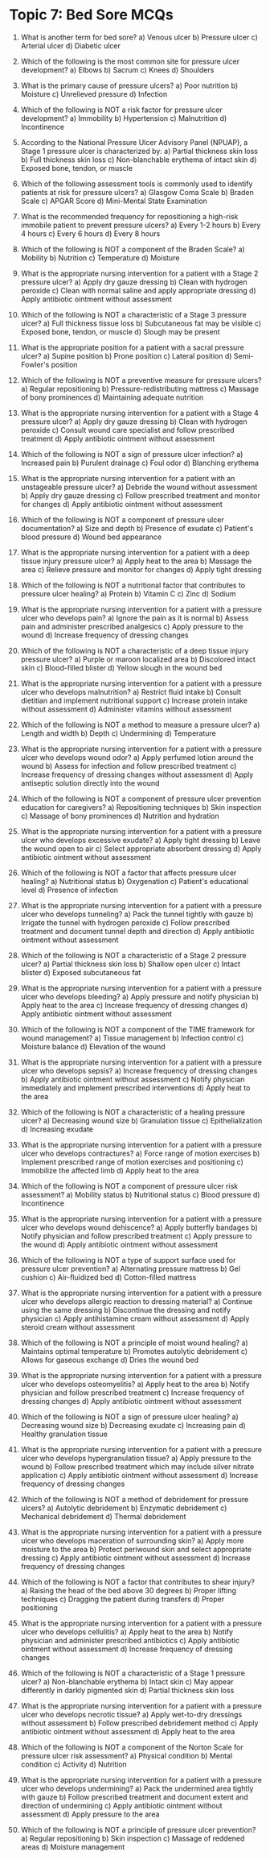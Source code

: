 # Topic 7: Bed Sore MCQs

1. What is another term for bed sore?
   a) Venous ulcer
   b) Pressure ulcer
   c) Arterial ulcer
   d) Diabetic ulcer

2. Which of the following is the most common site for pressure ulcer development?
   a) Elbows
   b) Sacrum
   c) Knees
   d) Shoulders

3. What is the primary cause of pressure ulcers?
   a) Poor nutrition
   b) Moisture
   c) Unrelieved pressure
   d) Infection

4. Which of the following is NOT a risk factor for pressure ulcer development?
   a) Immobility
   b) Hypertension
   c) Malnutrition
   d) Incontinence

5. According to the National Pressure Ulcer Advisory Panel (NPUAP), a Stage 1 pressure ulcer is characterized by:
   a) Partial thickness skin loss
   b) Full thickness skin loss
   c) Non-blanchable erythema of intact skin
   d) Exposed bone, tendon, or muscle

6. Which of the following assessment tools is commonly used to identify patients at risk for pressure ulcers?
   a) Glasgow Coma Scale
   b) Braden Scale
   c) APGAR Score
   d) Mini-Mental State Examination

7. What is the recommended frequency for repositioning a high-risk immobile patient to prevent pressure ulcers?
   a) Every 1-2 hours
   b) Every 4 hours
   c) Every 6 hours
   d) Every 8 hours

8. Which of the following is NOT a component of the Braden Scale?
   a) Mobility
   b) Nutrition
   c) Temperature
   d) Moisture

9. What is the appropriate nursing intervention for a patient with a Stage 2 pressure ulcer?
   a) Apply dry gauze dressing
   b) Clean with hydrogen peroxide
   c) Clean with normal saline and apply appropriate dressing
   d) Apply antibiotic ointment without assessment

10. Which of the following is NOT a characteristic of a Stage 3 pressure ulcer?
    a) Full thickness tissue loss
    b) Subcutaneous fat may be visible
    c) Exposed bone, tendon, or muscle
    d) Slough may be present

11. What is the appropriate position for a patient with a sacral pressure ulcer?
    a) Supine position
    b) Prone position
    c) Lateral position
    d) Semi-Fowler's position

12. Which of the following is NOT a preventive measure for pressure ulcers?
    a) Regular repositioning
    b) Pressure-redistributing mattress
    c) Massage of bony prominences
    d) Maintaining adequate nutrition

13. What is the appropriate nursing intervention for a patient with a Stage 4 pressure ulcer?
    a) Apply dry gauze dressing
    b) Clean with hydrogen peroxide
    c) Consult wound care specialist and follow prescribed treatment
    d) Apply antibiotic ointment without assessment

14. Which of the following is NOT a sign of pressure ulcer infection?
    a) Increased pain
    b) Purulent drainage
    c) Foul odor
    d) Blanching erythema

15. What is the appropriate nursing intervention for a patient with an unstageable pressure ulcer?
    a) Debride the wound without assessment
    b) Apply dry gauze dressing
    c) Follow prescribed treatment and monitor for changes
    d) Apply antibiotic ointment without assessment

16. Which of the following is NOT a component of pressure ulcer documentation?
    a) Size and depth
    b) Presence of exudate
    c) Patient's blood pressure
    d) Wound bed appearance

17. What is the appropriate nursing intervention for a patient with a deep tissue injury pressure ulcer?
    a) Apply heat to the area
    b) Massage the area
    c) Relieve pressure and monitor for changes
    d) Apply tight dressing

18. Which of the following is NOT a nutritional factor that contributes to pressure ulcer healing?
    a) Protein
    b) Vitamin C
    c) Zinc
    d) Sodium

19. What is the appropriate nursing intervention for a patient with a pressure ulcer who develops pain?
    a) Ignore the pain as it is normal
    b) Assess pain and administer prescribed analgesics
    c) Apply pressure to the wound
    d) Increase frequency of dressing changes

20. Which of the following is NOT a characteristic of a deep tissue injury pressure ulcer?
    a) Purple or maroon localized area
    b) Discolored intact skin
    c) Blood-filled blister
    d) Yellow slough in the wound bed

21. What is the appropriate nursing intervention for a patient with a pressure ulcer who develops malnutrition?
    a) Restrict fluid intake
    b) Consult dietitian and implement nutritional support
    c) Increase protein intake without assessment
    d) Administer vitamins without assessment

22. Which of the following is NOT a method to measure a pressure ulcer?
    a) Length and width
    b) Depth
    c) Undermining
    d) Temperature

23. What is the appropriate nursing intervention for a patient with a pressure ulcer who develops wound odor?
    a) Apply perfumed lotion around the wound
    b) Assess for infection and follow prescribed treatment
    c) Increase frequency of dressing changes without assessment
    d) Apply antiseptic solution directly into the wound

24. Which of the following is NOT a component of pressure ulcer prevention education for caregivers?
    a) Repositioning techniques
    b) Skin inspection
    c) Massage of bony prominences
    d) Nutrition and hydration

25. What is the appropriate nursing intervention for a patient with a pressure ulcer who develops excessive exudate?
    a) Apply tight dressing
    b) Leave the wound open to air
    c) Select appropriate absorbent dressing
    d) Apply antibiotic ointment without assessment

26. Which of the following is NOT a factor that affects pressure ulcer healing?
    a) Nutritional status
    b) Oxygenation
    c) Patient's educational level
    d) Presence of infection

27. What is the appropriate nursing intervention for a patient with a pressure ulcer who develops tunneling?
    a) Pack the tunnel tightly with gauze
    b) Irrigate the tunnel with hydrogen peroxide
    c) Follow prescribed treatment and document tunnel depth and direction
    d) Apply antibiotic ointment without assessment

28. Which of the following is NOT a characteristic of a Stage 2 pressure ulcer?
    a) Partial thickness skin loss
    b) Shallow open ulcer
    c) Intact blister
    d) Exposed subcutaneous fat

29. What is the appropriate nursing intervention for a patient with a pressure ulcer who develops bleeding?
    a) Apply pressure and notify physician
    b) Apply heat to the area
    c) Increase frequency of dressing changes
    d) Apply antibiotic ointment without assessment

30. Which of the following is NOT a component of the TIME framework for wound management?
    a) Tissue management
    b) Infection control
    c) Moisture balance
    d) Elevation of the wound

31. What is the appropriate nursing intervention for a patient with a pressure ulcer who develops sepsis?
    a) Increase frequency of dressing changes
    b) Apply antibiotic ointment without assessment
    c) Notify physician immediately and implement prescribed interventions
    d) Apply heat to the area

32. Which of the following is NOT a characteristic of a healing pressure ulcer?
    a) Decreasing wound size
    b) Granulation tissue
    c) Epithelialization
    d) Increasing exudate

33. What is the appropriate nursing intervention for a patient with a pressure ulcer who develops contractures?
    a) Force range of motion exercises
    b) Implement prescribed range of motion exercises and positioning
    c) Immobilize the affected limb
    d) Apply heat to the area

34. Which of the following is NOT a component of pressure ulcer risk assessment?
    a) Mobility status
    b) Nutritional status
    c) Blood pressure
    d) Incontinence

35. What is the appropriate nursing intervention for a patient with a pressure ulcer who develops wound dehiscence?
    a) Apply butterfly bandages
    b) Notify physician and follow prescribed treatment
    c) Apply pressure to the wound
    d) Apply antibiotic ointment without assessment

36. Which of the following is NOT a type of support surface used for pressure ulcer prevention?
    a) Alternating pressure mattress
    b) Gel cushion
    c) Air-fluidized bed
    d) Cotton-filled mattress

37. What is the appropriate nursing intervention for a patient with a pressure ulcer who develops allergic reaction to dressing material?
    a) Continue using the same dressing
    b) Discontinue the dressing and notify physician
    c) Apply antihistamine cream without assessment
    d) Apply steroid cream without assessment

38. Which of the following is NOT a principle of moist wound healing?
    a) Maintains optimal temperature
    b) Promotes autolytic debridement
    c) Allows for gaseous exchange
    d) Dries the wound bed

39. What is the appropriate nursing intervention for a patient with a pressure ulcer who develops osteomyelitis?
    a) Apply heat to the area
    b) Notify physician and follow prescribed treatment
    c) Increase frequency of dressing changes
    d) Apply antibiotic ointment without assessment

40. Which of the following is NOT a sign of pressure ulcer healing?
    a) Decreasing wound size
    b) Decreasing exudate
    c) Increasing pain
    d) Healthy granulation tissue

41. What is the appropriate nursing intervention for a patient with a pressure ulcer who develops hypergranulation tissue?
    a) Apply pressure to the wound
    b) Follow prescribed treatment which may include silver nitrate application
    c) Apply antibiotic ointment without assessment
    d) Increase frequency of dressing changes

42. Which of the following is NOT a method of debridement for pressure ulcers?
    a) Autolytic debridement
    b) Enzymatic debridement
    c) Mechanical debridement
    d) Thermal debridement

43. What is the appropriate nursing intervention for a patient with a pressure ulcer who develops maceration of surrounding skin?
    a) Apply more moisture to the area
    b) Protect periwound skin and select appropriate dressing
    c) Apply antibiotic ointment without assessment
    d) Increase frequency of dressing changes

44. Which of the following is NOT a factor that contributes to shear injury?
    a) Raising the head of the bed above 30 degrees
    b) Proper lifting techniques
    c) Dragging the patient during transfers
    d) Proper positioning

45. What is the appropriate nursing intervention for a patient with a pressure ulcer who develops cellulitis?
    a) Apply heat to the area
    b) Notify physician and administer prescribed antibiotics
    c) Apply antibiotic ointment without assessment
    d) Increase frequency of dressing changes

46. Which of the following is NOT a characteristic of a Stage 1 pressure ulcer?
    a) Non-blanchable erythema
    b) Intact skin
    c) May appear differently in darkly pigmented skin
    d) Partial thickness skin loss

47. What is the appropriate nursing intervention for a patient with a pressure ulcer who develops necrotic tissue?
    a) Apply wet-to-dry dressings without assessment
    b) Follow prescribed debridement method
    c) Apply antibiotic ointment without assessment
    d) Apply heat to the area

48. Which of the following is NOT a component of the Norton Scale for pressure ulcer risk assessment?
    a) Physical condition
    b) Mental condition
    c) Activity
    d) Nutrition

49. What is the appropriate nursing intervention for a patient with a pressure ulcer who develops undermining?
    a) Pack the undermined area tightly with gauze
    b) Follow prescribed treatment and document extent and direction of undermining
    c) Apply antibiotic ointment without assessment
    d) Apply pressure to the area

50. Which of the following is NOT a principle of pressure ulcer prevention?
    a) Regular repositioning
    b) Skin inspection
    c) Massage of reddened areas
    d) Moisture management
